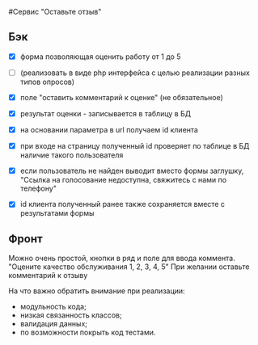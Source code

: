 #Сервис "Оставьте отзыв"

## Бэк

- [x] форма позволяющая оценить работу от 1 до 5
- [ ] (реализовать в виде php интерфейса с целью реализации разных типов опросов)
- [x] поле "оставить комментарий к оценке" (не обязательное)
- [x] результат оценки - записывается в таблицу в БД

- [x] на основании параметра в url получаем id клиента
- [x] при входе на страницу полученный id проверяет по таблице в БД наличие такого пользователя
- [x] если пользователь не найден выводит вместо формы заглушку, "Ссылка на голосование недоступна, свяжитесь с нами по телефону"
- [x] id клиента полученный ранее также сохраняется вместе с результатами формы

## Фронт

Можно очень простой, кнопки в ряд и поле для ввода коммента.
"Оцените качество обслуживания 1, 2, 3, 4, 5"
При желании оставьте комментарий к отзыву


На что важно обратить внимание при реализации:
- модульность кода;
- низкая связанность классов;
- валидация данных;
- по возможности покрыть код тестами.
